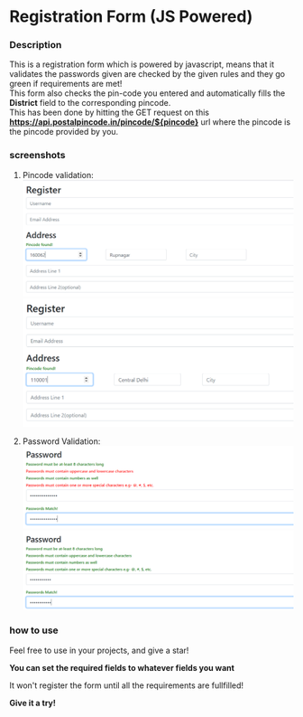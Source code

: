 # Registration Form (JS Powered)

### Description
This is a registration form which is powered by javascript, means that it validates the passwords given are checked by the given rules and they go green if requirements are met!  
This form also checks the pin-code you entered and automatically fills the **District** field to the corresponding pincode.  
This has been done by hitting the GET request on this **https://api.postalpincode.in/pincode/${pincode}** url where the pincode is the pincode provided by you.

### screenshots
1. Pincode validation:
![pincodeval1](screenshots/pincodefound1.png)
![pincodeval2](screenshots/pincodefound2.png)
   
2. Password Validation:
![Passwordval1](screenshots/passwordvalidation1.png)
![Passwordval2](screenshots/passwordvalidation2.png)
   
### how to use
Feel free to use in your projects, and give a star!

**You can set the required fields to whatever fields you want**

It won't register the form until all the requirements are fullfilled!

**Give it a try!**